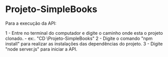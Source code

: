 # Projeto-SimpleBooks

Para a execução da API: 

1 - Entre no terminal do computador e digite o caminho onde esta o projeto clonado. - ex:. "CD \Projeto-SimpleBooks"
2 - Digite o comando "npm install" para realizar as instalações das dependências do projeto.
3 - Digite "node server.js" para iniciar a API.
